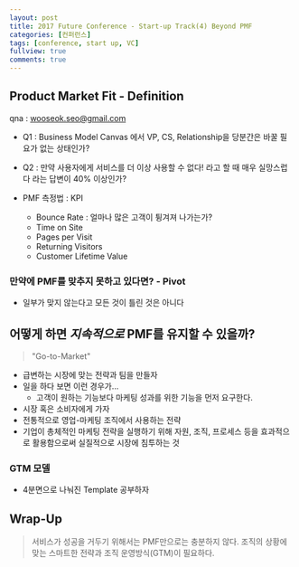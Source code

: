 ```yaml
---
layout: post
title: 2017 Future Conference - Start-up Track(4) Beyond PMF
categories: [컨퍼런스]
tags: [conference, start up, VC]
fullview: true
comments: true
---
```

## Product Market Fit - Definition
qna : wooseok.seo@gmail.com
* Q1 : Business Model Canvas 에서 VP, CS, Relationship을 당분간은 바꿀 필요가 없는 상태인가?

* Q2 : 만약 사용자에게 서비스를 더 이상 사용할 수 없다! 라고 할 때 매우 실망스럽다 라는 답변이 40% 이상인가?

* PMF 측정법 : KPI
    * Bounce Rate : 얼마나 많은 고객이 튕겨져 나가는가?
    * Time on Site
    * Pages per Visit
    * Returning Visitors
    * Customer Lifetime Value

### 만약에 PMF를 맞추지 못하고 있다면? - Pivot
* 일부가 맞지 않는다고 모든 것이 틀린 것은 아니다
## 어떻게 하면 *지속적으로* PMF를 유지할 수 있을까?
> "Go-to-Market"
* 급변하는 시장에 맞는 전략과 팀을 만들자
* 일을 하다 보면 이런 경우가...
    * 고객이 원하는 기능보다 마케팅 성과를 위한 기능을 먼저 요구한다.
* 시장 혹은 소비자에게 가자
* 전통적으로 영업-마케팅 조직에서 사용하는 전략
* 기업이 총체적인 마케팅 전략을 실행하기 위해 자원, 조직, 프로세스 등을 효과적으로 활용함으로써 실질적으로 시장에 침투하는 것

### GTM 모델
* 4분면으로 나눠진 Template 공부하자

## Wrap-Up
> 서비스가 성공을 거두기 위해서는 PMF만으로는 충분하지 않다.
> 조직의 상황에 맞는 스마트한 전략과 조직 운영방식(GTM)이 필요하다.
